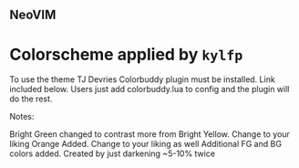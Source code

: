 ## NeoVIM
# Colorscheme applied by `kylfp`

To use the theme TJ Devries Colorbuddy plugin must be installed. Link included below. Users just add colorbuddy.lua to config and the plugin will do the rest.

Notes:

Bright Green changed to contrast more from Bright Yellow. Change to your liking
Orange Added. Change to your liking as well
Additional FG and BG colors added. Created by just darkening ~5-10% twice
